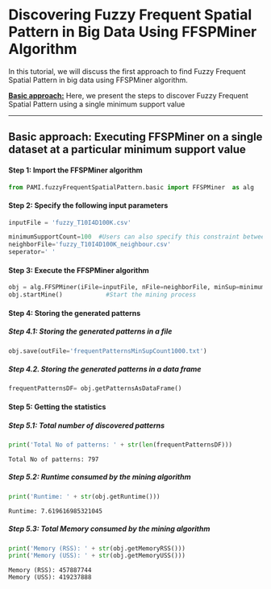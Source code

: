 # Discovering Fuzzy Frequent Spatial Pattern in Big Data Using FFSPMiner Algorithm

In this tutorial, we will discuss the first approach to find Fuzzy Frequent Spatial Pattern in big data using FFSPMiner algorithm.

[__Basic approach:__](#basicApproach) Here, we present the steps to discover Fuzzy Frequent Spatial Pattern using a single minimum support value


***

## <a id='basicApproach'>Basic approach: Executing FFSPMiner on a single dataset at a particular minimum support value</a>

#### Step 1: Import the FFSPMiner algorithm


```python
from PAMI.fuzzyFrequentSpatialPattern.basic import FFSPMiner  as alg
```

#### Step 2: Specify the following input parameters


```python
inputFile = 'fuzzy_T10I4D100K.csv'

minimumSupportCount=100  #Users can also specify this constraint between 0 to 1.
neighborFile='fuzzy_T10I4D100K_neighbour.csv'
seperator=' '       
```

#### Step 3: Execute the FFSPMiner algorithm


```python
obj = alg.FFSPMiner(iFile=inputFile, nFile=neighborFile, minSup=minimumSupportCount,sep=seperator)    #initialize
obj.startMine()            #Start the mining process
```

#### Step 4: Storing the generated patterns

##### Step 4.1: Storing the generated patterns in a file


```python
obj.save(outFile='frequentPatternsMinSupCount1000.txt')
```

##### Step 4.2. Storing the generated patterns in a data frame


```python
frequentPatternsDF= obj.getPatternsAsDataFrame()
```

#### Step 5: Getting the statistics

##### Step 5.1: Total number of discovered patterns 


```python
print('Total No of patterns: ' + str(len(frequentPatternsDF)))
```

    Total No of patterns: 797


##### Step 5.2: Runtime consumed by the mining algorithm


```python
print('Runtime: ' + str(obj.getRuntime()))
```

    Runtime: 7.619616985321045


##### Step 5.3: Total Memory consumed by the mining algorithm


```python
print('Memory (RSS): ' + str(obj.getMemoryRSS()))
print('Memory (USS): ' + str(obj.getMemoryUSS()))
```

    Memory (RSS): 457887744
    Memory (USS): 419237888

